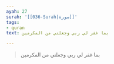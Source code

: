```yaml
---
ayah: 27
surah: '[[036-Surah|سورة]]'
tags:
- quran
text: بما غفر لي ربي وجعلني من المكرمين

---
```

> بما غفر لي ربي وجعلني من المكرمين
